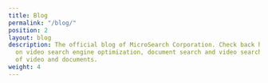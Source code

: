 ```yaml
---
title: Blog
permalink: "/blog/"
position: 2
layout: blog
description: The official blog of MicroSearch Corporation. Check back here for tips
  on video search engine optimization, document search and video search, and conversion
  of video and documents.
weight: 4
---
```


